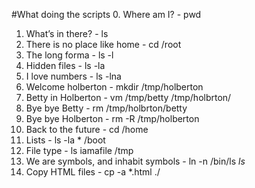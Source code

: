 #What doing the scripts
0. Where am I? - pwd
1. What’s in there? - ls
2. There is no place like home - cd /root
3. The long forma - ls -l
4. Hidden files - ls -la
5. I love numbers - ls -lna
6. Welcome holberton - mkdir /tmp/holberton
7. Betty in Holberton - vm /tmp/betty /tmp/holbrton/
8. Bye bye Betty - rm /tmp/holbrton/betty
9. Bye bye Holberton - rm -R /tmp/holberton
10. Back to the future - cd /home
11. Lists - ls -la * /boot
12. File type - ls iamafile /tmp
13. We are symbols, and inhabit symbols - ln -n /bin/ls _ls_
14. Copy HTML files - cp -a *.html ./
